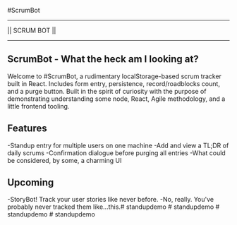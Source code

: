#ScrumBot

****************************************
||               SCRUM BOT            ||
****************************************

## ScrumBot - What the heck am I looking at? 
Welcome to #ScrumBot, a rudimentary localStorage-based scrum tracker built in React. Includes form entry, persistence, record/roadblocks count, and a purge button. 
Built in the spirit of curiosity with the purpose of demonstrating understanding some node, React, Agile methodology, and a little frontend tooling. 

## Features 
-Standup entry for multiple users on one machine
-Add and view a TL;DR of daily scrums 
-Confirmation dialogue before purging all entries 
-What could be considered, by some, a charming UI

## Upcoming 
-StoryBot! Track your user stories like never before. 
-No, really. You've probably never tracked them like...this.#   s t a n d u p d e m o 
 
 #   s t a n d u p d e m o 
 
 #   s t a n d u p d e m o 
 
 #   s t a n d u p d e m o 
 
 